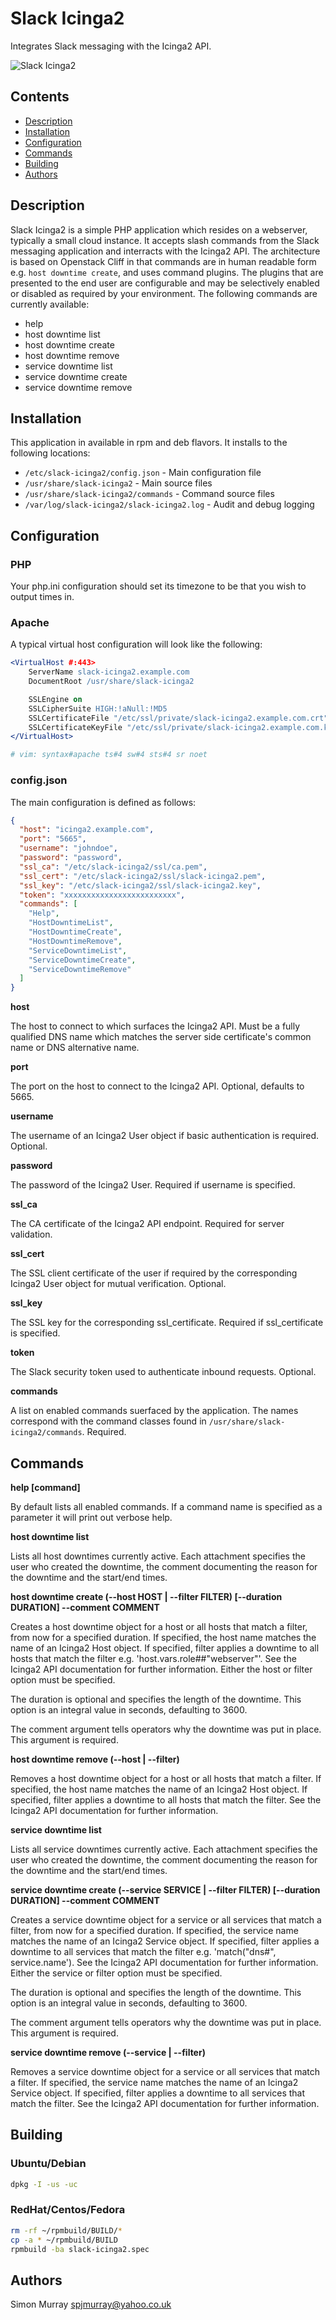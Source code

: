 # Slack Icinga2

Integrates Slack messaging with the Icinga2 API.

![Slack Icinga2](https://gist.githubusercontent.com/spjmurray/509328e7efac7a2328a4a677585b6222/raw/6b682f2d597008ee1528e385f8fd153bfb8bb326/slack-icinga2.png)

## Contents

* [Description](#description)
* [Installation](#installation)
* [Configuration](#configuration)
* [Commands](#commands)
* [Building](#building)
* [Authors](#authors)

## Description

Slack Icinga2 is a simple PHP application which resides on a webserver, typically a small cloud instance.  It accepts slash commands from the Slack messaging application and interracts with the Icinga2 API.  The architecture is based on Openstack Cliff in that commands are in human readable form e.g. `host downtime create`, and uses command plugins.  The plugins that are presented to the end user are configurable and may be selectively enabled or disabled as required by your environment.  The following commands are currently available:

* help
* host downtime list
* host downtime create
* host downtime remove
* service downtime list
* service downtime create
* service downtime remove

## Installation

This application in available in rpm and deb flavors.  It installs to the following locations:

* `/etc/slack-icinga2/config.json` - Main configuration file
* `/usr/share/slack-icinga2` - Main source files
* `/usr/share/slack-icinga2/commands` - Command source files
* `/var/log/slack-icinga2/slack-icinga2.log` - Audit and debug logging

## Configuration

### PHP

Your php.ini configuration should set its timezone to be that you wish to output times in.

### Apache

A typical virtual host configuration will look like the following:

```apache
<VirtualHost #:443>
    ServerName slack-icinga2.example.com
    DocumentRoot /usr/share/slack-icinga2

    SSLEngine on
    SSLCipherSuite HIGH:!aNull:!MD5
    SSLCertificateFile "/etc/ssl/private/slack-icinga2.example.com.crt"
    SSLCertificateKeyFile "/etc/ssl/private/slack-icinga2.example.com.key"
</VirtualHost>

# vim: syntax#apache ts#4 sw#4 sts#4 sr noet
```

### config.json

The main configuration is defined as follows:

```json
{
  "host": "icinga2.example.com",
  "port": "5665",
  "username": "johndoe",
  "password": "password",
  "ssl_ca": "/etc/slack-icinga2/ssl/ca.pem",
  "ssl_cert": "/etc/slack-icinga2/ssl/slack-icinga2.pem",
  "ssl_key": "/etc/slack-icinga2/ssl/slack-icinga2.key",
  "token": "xxxxxxxxxxxxxxxxxxxxxxxxx",
  "commands": [
    "Help",
    "HostDowntimeList",
    "HostDowntimeCreate",
    "HostDowntimeRemove",
    "ServiceDowntimeList",
    "ServiceDowntimeCreate",
    "ServiceDowntimeRemove"
  ]
}
```

**host**

The host to connect to which surfaces the Icinga2 API.  Must be a fully qualified DNS name which matches the server side certificate's common name or DNS alternative name.

**port**

The port on the host to connect to the Icinga2 API.  Optional, defaults to 5665.

**username**

The username of an Icinga2 User object if basic authentication is required.  Optional.

**password**

The password of the Icinga2 User.  Required if username is specified.

**ssl\_ca**

The CA certificate of the Icinga2 API endpoint.  Required for server validation.

**ssl\_cert**

The SSL client certificate of the user if required by the corresponding Icinga2 User object for mutual verification.  Optional.

**ssl\_key**

The SSL key for the corresponding ssl\_certificate.  Required if ssl\_certificate is specified.

**token**

The Slack security token used to authenticate inbound requests.  Optional.

**commands**

A list on enabled commands suerfaced by the application.  The names correspond with the command classes found in `/usr/share/slack-icinga2/commands`.  Required.

## Commands

**help [command]**

By default lists all enabled commands.  If a command name is specified as a parameter it will print out verbose help.

**host downtime list**

Lists all host downtimes currently active.  Each attachment specifies the user who created the downtime, the comment documenting the reason for the downtime and the start/end times.

**host downtime create (--host HOST | --filter FILTER) [--duration DURATION] --comment COMMENT**

Creates a host downtime object for a host or all hosts that match a filter, from now for a specified duration.  If specified, the host name matches the name of an Icinga2 Host object.  If specified, filter applies a downtime to all hosts that match the filter e.g. 'host.vars.role##"webserver"'.  See the Icinga2 API documentation for further information.  Either the host or filter option must be specified.

The duration is optional and specifies the length of the downtime.  This option is an integral value in seconds, defaulting to 3600.

The comment argument tells operators why the downtime was put in place.  This argument is required.

**host downtime remove (--host | --filter)**

Removes a host downtime object for a host or all hosts that match a filter.  If specified, the host name matches the name of an Icinga2 Host object.  If specified, filter applies a downtime to all hosts that match the filter.  See the Icinga2 API documentation for further information.

**service downtime list**

Lists all service downtimes currently active.  Each attachment specifies the user who created the downtime, the comment documenting the reason for the downtime and the start/end times.

**service downtime create (--service SERVICE | --filter FILTER) [--duration DURATION] --comment COMMENT**

Creates a service downtime object for a service or all services that match a filter, from now for a specified duration.  If specified, the service name matches the name of an Icinga2 Service object.  If specified, filter applies a downtime to all services that match the filter e.g. 'match("dns\#", service.name').  See the Icinga2 API documentation for further information.  Either the service or filter option must be specified.

The duration is optional and specifies the length of the downtime.  This option is an integral value in seconds, defaulting to 3600.

The comment argument tells operators why the downtime was put in place.  This argument is required.

**service downtime remove (--service | --filter)**

Removes a service downtime object for a service or all services that match a filter.  If specified, the service name matches the name of an Icinga2 Service object.  If specified, filter applies a downtime to all services that match the filter.  See the Icinga2 API documentation for further information.

## Building

### Ubuntu/Debian

```sh
dpkg -I -us -uc
```

### RedHat/Centos/Fedora

```sh
rm -rf ~/rpmbuild/BUILD/*
cp -a * ~/rpmbuild/BUILD
rpmbuild -ba slack-icinga2.spec
```

## Authors

Simon Murray <spjmurray@yahoo.co.uk>
